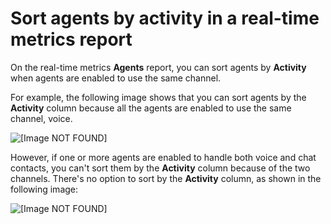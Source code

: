 # Sort agents by activity in a real\-time metrics report<a name="rtm-sort-by-agent-activity"></a>

On the real\-time metrics **Agents** report, you can sort agents by **Activity** when agents are enabled to use the same channel\.

For example, the following image shows that you can sort agents by the **Activity** column because all the agents are enabled to use the same channel, voice\.

![\[Image NOT FOUND\]](http://docs.aws.amazon.com/connect/latest/adminguide/images/agent-activity-sortable.png)

However, if one or more agents are enabled to handle both voice and chat contacts, you can't sort them by the **Activity** column because of the two channels\. There's no option to sort by the **Activity** column, as shown in the following image:

![\[Image NOT FOUND\]](http://docs.aws.amazon.com/connect/latest/adminguide/images/agent-activity-not-sortable.png)